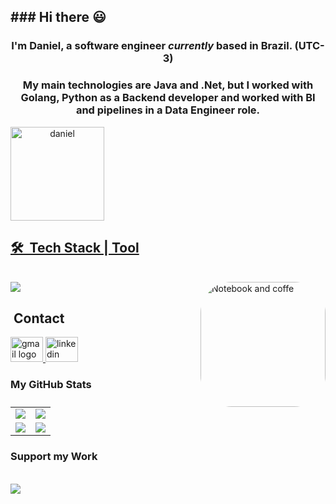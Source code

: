 <div>
<h2>### Hi there 😃</h2>

<h3 align="center">I'm Daniel, a software engineer <i>currently</i> based in Brazil. (UTC-3)</h3>

<h3 align="center">My main technologies are Java and .Net, but I worked with Golang, Python as a Backend developer and worked with BI and pipelines in a Data Engineer role. </h3>

<div/>
      
<div align="center" >
      <a href="https://github.com/danielsantosdecarvalho" style="display: flex;">
      <img align="center" height="150em" src="https://media.licdn.com/dms/image/D4E16AQETwK8-7dLPcQ/profile-displaybackgroundimage-shrink_350_1400/0/1673894266940?e=1698278400&v=beta&t=WDob6fnmEUhToLKp2Y2DqlSP3JMx--WUaiIkJ9TXO_o" alt="daniel" />
</div>

## 🛠 &nbsp;Tech Stack | Tool
      
<div ><br>
   
  <a href="https://skillicons.dev">
    <img src="https://skillicons.dev/icons?i=aws,azure,cs,java,go,postgres,mongodb,mysql,docker,unity,py,dotnet,eclipse,hibernate,postman,spring,sqlite,visualstudio,vscode,html,bootstrap,git,github" />
  </a>
     
  <img align="right" alt="Notebook and coffe" height="200" style="border-radius:50px;" src="https://raw.githubusercontent.com/MicaelliMedeiros/micaellimedeiros/master/image/computer-illustration.png">
    
</div>


## &nbsp;Contact 

<div align="left">
 <a href="mailto:danielcarvalho107@gmail.com" target="_blank">
    <img src="https://raw.githubusercontent.com/maurodesouza/profile-readme-generator/master/src/assets/icons/social/gmail/default.svg" width="52" height="40" alt="gmail logo"/>
  </a>

  <a href="https://www.linkedin.com/in/danielcarvalho107/" target="_blank">
    <img src="https://raw.githubusercontent.com/maurodesouza/profile-readme-generator/master/src/assets/icons/social/linkedin/default.svg" width="52" height="40" alt="linkedin logo"/></a>
      
</div>


### My GitHub Stats

<table>
    <tr>
        <td>
            <img src="https://github-profile-trophy.vercel.app/?username=danielsantosdecarvalho&row=3&column=4&no-bg=true"/>
        </td>
        <td>
            <img src="https://github-readme-streak-stats.herokuapp.com/?user=danielsantosdecarvalho"/>
        </td> 
    </tr>
    <tr>
        <td>
            <img src="https://github-readme-stats.vercel.app/api?username=danielsantosdecarvalho&count_private=true&show_icons=true&theme=tokyonight"/>
        </td>
        <td>
            <img src="https://github-readme-stats.vercel.app/api/top-langs/?username=danielsantosdecarvalho&langs_count=10&layout=compact&hide=php,scss,css,html,batchfile,gherkin,freemarker,xslt,tsql,ruby"/>
        </td>
    </tr>
</table>


### Support my Work
<br/>
<a href="https://www.buymeacoffee.com/daniel107"><img src="https://www.vectorlogo.zone/logos/buymeacoffee/buymeacoffee-official.svg"/></a>


<br />
 
